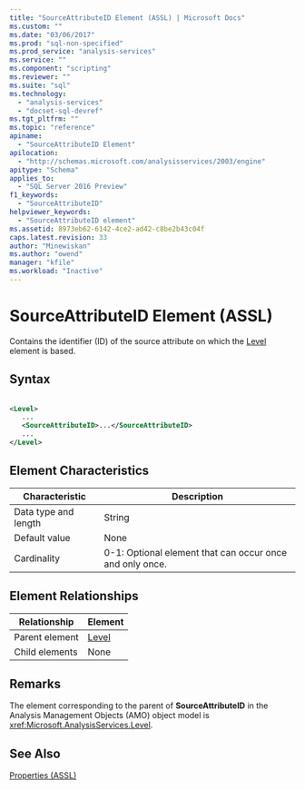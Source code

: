 ```yaml
---
title: "SourceAttributeID Element (ASSL) | Microsoft Docs"
ms.custom: ""
ms.date: "03/06/2017"
ms.prod: "sql-non-specified"
ms.prod_service: "analysis-services"
ms.service: ""
ms.component: "scripting"
ms.reviewer: ""
ms.suite: "sql"
ms.technology: 
  - "analysis-services"
  - "docset-sql-devref"
ms.tgt_pltfrm: ""
ms.topic: "reference"
apiname: 
  - "SourceAttributeID Element"
apilocation: 
  - "http://schemas.microsoft.com/analysisservices/2003/engine"
apitype: "Schema"
applies_to: 
  - "SQL Server 2016 Preview"
f1_keywords: 
  - "SourceAttributeID"
helpviewer_keywords: 
  - "SourceAttributeID element"
ms.assetid: 8973eb62-6142-4ce2-ad42-c8be2b43c04f
caps.latest.revision: 33
author: "Minewiskan"
ms.author: "owend"
manager: "kfile"
ms.workload: "Inactive"
---
```

# SourceAttributeID Element (ASSL)
  Contains the identifier (ID) of the source attribute on which the [Level](../../../analysis-services/scripting/objects/level-element-assl.md) element is based.  
  
## Syntax  
  
```xml  
  
<Level>  
   ...  
   <SourceAttributeID>...</SourceAttributeID>  
   ...  
</Level>  
```  
  
## Element Characteristics  
  
|Characteristic|Description|  
|--------------------|-----------------|  
|Data type and length|String|  
|Default value|None|  
|Cardinality|0-1: Optional element that can occur once and only once.|  
  
## Element Relationships  
  
|Relationship|Element|  
|------------------|-------------|  
|Parent element|[Level](../../../analysis-services/scripting/objects/level-element-assl.md)|  
|Child elements|None|  
  
## Remarks  
 The element corresponding to the parent of **SourceAttributeID** in the Analysis Management Objects (AMO) object model is <xref:Microsoft.AnalysisServices.Level>.  
  
## See Also  
 [Properties &#40;ASSL&#41;](../../../analysis-services/scripting/properties/properties-assl.md)  
  
  
